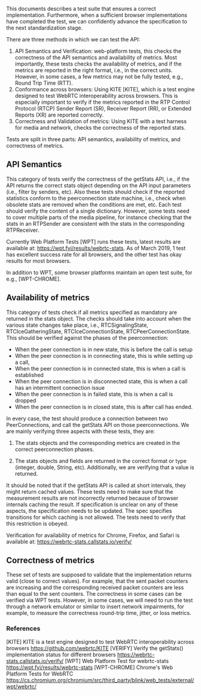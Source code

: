 

This documents describes a test suite that ensures a correct implementation. Furthermore, when a sufficient browser implementations have completed the test, we can confidently advance the specification to the next standardization stage.

There are three methods in which we can test the API:
1. API Semantics and Verification: web-platform tests, this checks the correctness of the API semantics and availability of metrics. Most importantly, these tests checks the availability of metrics, and if the metrics are reported in the right format, i.e., in the correct units. However, in some cases, a few metrics may not be fully tested, e.g., Round Trip Time (RTT).
2. Conformance across browsers: Using KITE [KITE], which is a test engine designed to test WebRTC interoperability across browsers. This is especially important to verify if the metrics reported in the RTP Control Protocol (RTCP) Sender Report (SR), Receiver Report (RR), or Extended Reports (XR) are reported correctly. 
3. Correctness and Validation of metrics: Using KITE with a test harness for media and network, checks the correctness of the reported stats.

Tests are split in three parts: API semantics, availability of metrics, and correctness of metrics.

## API Semantics

This category of tests verify the correctness of the getStats API, i.e., if the API returns the correct stats object depending on the API input parameters (i.e., filter by senders, etc). Also these tests should check if the reported statistics conform to the peerconnection state machine, i.e., check when obsolete stats are removed when the conditions are met, etc. Each test should verify the content of a single dictionary. However, some tests need to cover multiple parts of the media pipeline, for instance checking that the stats in an RTPSender are consistent with the stats in the corresponding RTPReceiver.

Currently Web Platform Tests [WPT] runs these tests, latest results are available at: https://wpt.fyi/results/webrtc-stats. As of March 2019, 1 test has excellent success rate for all browsers, and the other test has okay results for most browsers.

In addition to WPT, some browser platforms maintain an open test suite, for e.g., [WPT-CHROME].

## Availability of metrics

This category of tests check if all metrics specified as mandatory are returned in the stats object. The checks should take into account when the various state changes take place, i.e.,  RTCSignalingState, RTCIceGatheringState, RTCIceConnectionState, RTCPeerConnectionState. This should be verified against the phases of the peerconnection: 

+ When the peer connection is in new state, this is before the call is setup
+ When the peer connection is in connecting state, this is while setting up a call, 
+ When the peer connection is in connected state, this is when a call is established 
+ When the peer connection is in disconnected state, this is when a call has an intermittent connection issue
+ When the peer connection is in failed state, this is when a call is dropped 
+ When the peer connection is in closed state, this is after call has ended.

In every case, the test should produce a connection between two PeerConnections, and call the getStats API on those peerconnections. We are mainly verifying three aspects with these tests, they are:

1. The stats objects and the corresponding metrics are created in the correct peerconnection phases. 

2. The stats objects and fields are returned in the correct format or type (integer, double, String, etc). Additionally, we are verifying that a value is returned.

It should be noted that if the getStats API is called at short intervals, they might return cached values. These tests need to make sure that the measurement results are not incorrectly returned because of browser internals caching the result. If specification is unclear on any of these aspects, the specification needs to be updated. The spec specifies transitions for which caching is not allowed. The tests need to verify that this restriction is obeyed.

Verification for availability of metrics for Chrome, Firefox, and Safari is available at: https://webrtc-stats.callstats.io/verify/

## Correctness of metrics
These set of tests are supposed to validate that the implementation returns valid (close to correct values). For example, that the sent packet counters are increasing and the corresponding received packet counters are less than equal to the sent counters. The correctness in some cases can be verified via WPT tests. However, in some cases, we will need to run the test through a network emulator or similar to insert network impairments, for example, to measure the correctness round-trip time, jitter, or loss metrics. 

### References
[KITE] KITE is a test engine designed to test WebRTC interoperability across browsers https://github.com/webrtc/KITE
[VERIFY] Verify the getStats() implementation status for different browsers  https://webrtc-stats.callstats.io/verify/
[WPT] Web Platform Test for webrtc-stats https://wpt.fyi/results/webrtc-stats
[WPT-CHROME] Chrome's Web Platform Tests for WebRTC https://cs.chromium.org/chromium/src/third_party/blink/web_tests/external/wpt/webrtc/
